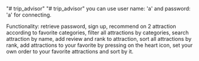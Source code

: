 "# trip_advisor" 
"# trip_advisor" 
you can use user name: 'a' and password: 'a' for connecting.

Functionality: retrieve password, sign up, recommend on 2 attraction according to favorite categories, 
filter all attractions by categories, search attraction by name, add review and rank to attraction, sort all attractions by rank,
add attractions to your favorite by pressing on the heart icon,
set your own order to your favorite attractions and sort by it. 
